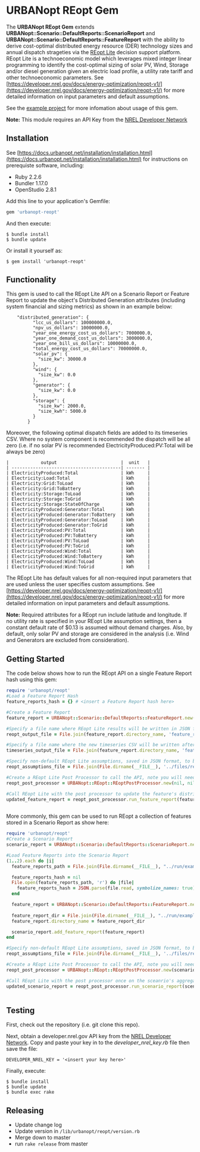 # **URBANopt REopt Gem**

The **URBANopt REopt Gem** extends **URBANopt::Scenario::DefaultReports::ScenarioReport** and **URBANopt::Scenario::DefaultReports::FeatureReport** with the ability to derive cost-optimal distributed energy resource (DER) technology sizes and annual dispatch strageties via the [REopt Lite](https://reopt.nrel.gov/tool) decision support platform. 
REopt Lite is a technoeconomic model which leverages mixed integer linear programming to identify the cost-optimal sizing of solar PV, Wind, Storage and/or diesel generation given an electric load profile, a utility rate tariff and other technoeconomic parameters. See [https://developer.nrel.gov/docs/energy-optimization/reopt-v1/](https://developer.nrel.gov/docs/energy-optimization/reopt-v1/) for more detailed information on input parameters and default assumptions. 

See the [example project](https://github.com/TK-23/urbanopt-example-geojson-reopt-project.git) for more infomation about usage of this gem.

<b>Note:</b> This module requires an API Key from the [NREL Developer Network](https://developer.nrel.gov/)

## Installation

See [https://docs.urbanopt.net/installation/installation.html](https://docs.urbanopt.net/installation/installation.html) for instructions on prerequiste software, including: 
- Ruby 2.2.6
- Bundler 1.17.0
- OpenStudio 2.8.1

Add this line to your application's Gemfile:

```ruby
gem 'urbanopt-reopt'
```

And then execute:

    $ bundle install
    $ bundle update

Or install it yourself as:

    $ gem install 'urbanopt-reopt'

## Functionality

This gem is used to call the REopt Lite API on a Scenario Report or Feature Report to update the object's Distributed Generation attributes (including system financial and sizing metrics) as shown in an example below: 

```
	"distributed_generation": {
	      "lcc_us_dollars": 100000000.0,
	      "npv_us_dollars": 10000000.0,
	      "year_one_energy_cost_us_dollars": 7000000.0,
	      "year_one_demand_cost_us_dollars": 3000000.0,
	      "year_one_bill_us_dollars": 10000000.0,
	      "total_energy_cost_us_dollars": 70000000.0,
	      "solar_pv": {
	        "size_kw": 30000.0
	      },
	      "wind": {
	        "size_kw": 0.0
	      },
	      "generator": {
	        "size_kw": 0.0
	      },
	      "storage": {
	        "size_kw": 2000.0,
	        "size_kwh": 5000.0
	      }
	    }
```

Moreover, the following optimal dispatch fields are added to its timeseries CSV. Where no system component is recommended the dispatch will be all zero (i.e. if no solar PV is recommended ElectricityProduced:PV:Total will be always be zero)

```
|            output                        |  unit   |
| -----------------------------------------| ------- |
| ElectricityProduced:Total                | kWh     |
| Electricity:Load:Total                   | kWh     |
| Electricity:Grid:ToLoad                  | kWh     |
| Electricity:Grid:ToBattery               | kWh     |
| Electricity:Storage:ToLoad               | kWh     |
| Electricity:Storage:ToGrid               | kWh     |
| Electricity:Storage:StateOfCharge        | kWh     |
| ElectricityProduced:Generator:Total      | kWh     |
| ElectricityProduced:Generator:ToBattery  | kWh     |
| ElectricityProduced:Generator:ToLoad     | kWh     |
| ElectricityProduced:Generator:ToGrid     | kWh     |
| ElectricityProduced:PV:Total             | kWh     |
| ElectricityProduced:PV:ToBattery         | kWh     |
| ElectricityProduced:PV:ToLoad            | kWh     |
| ElectricityProduced:PV:ToGrid            | kWh     |
| ElectricityProduced:Wind:Total           | kWh     |
| ElectricityProduced:Wind:ToBattery       | kWh     |
| ElectricityProduced:Wind:ToLoad          | kWh     |
| ElectricityProduced:Wind:ToGrid          | kWh     |
```

The REopt Lite has default values for all non-required input parameters that are used unless the user specifies custom assumptions. See [https://developer.nrel.gov/docs/energy-optimization/reopt-v1/](https://developer.nrel.gov/docs/energy-optimization/reopt-v1/) for more detailed information on input parameters and default assumptions. 

<b>Note:</b> Required attributes for a REopt run include latitude and longitude. If no utility rate is specified in your REopt Lite assumption settings, then a constant default rate of $0.13 is assumed without demand charges. Also, by default, only solar PV and storage are considered in the analysis (i.e. Wind and Generators are excluded from consideration).



## Getting Started

The code below shows how to run the REopt API on a single Feature Report hash using this gem:

```ruby
require 'urbanopt/reopt'
#Load a Feature Report Hash
feature_reports_hash = {} # <insert a Feature Report hash here>

#Create a Feature Report
feature_report = URBANopt::Scenario::DefaultReports::FeatureReport.new(feature_reports_hash)

#Specify a file name where REopt Lite results will be written in JSON format
reopt_output_file = File.join(feature_report.directory_name, 'feature_report_reopt_run1.json')

#Specify a file name where the new timeseries CSV will be written after REopt Lite has determined cost optimal dispatch
timeseries_output_file = File.join(feature_report.directory_name, 'feature_report_timeseries1.csv')

#Specify non-default REopt Lite assumptions, saved in JSON format, to be used in calling the API
reopt_assumptions_file = File.join(File.dirname(__FILE__), '../files/reopt_assumptions_basic.json')

#Create a REopt Lite Post Processor to call the API, note you will need a Developer.nrel.gov API key in this step
reopt_post_processor = URBANopt::REopt::REoptPostProcessor.new(nil, nil, nil, DEVELOPER_NREL_KEY)

#Call REopt Lite with the post processor to update the feature's distributed generation attributes and timeseries CSV.
updated_feature_report = reopt_post_processor.run_feature_report(feature_report,reopt_assumptions_file,reopt_output_file,timeseries_output_file)
    
```

More commonly, this gem can be used to run REopt a collection of features stored in a Scenario Report as show here:

```ruby
require 'urbanopt/reopt'
#Create a Scenario Report
scenario_report = URBANopt::Scenario::DefaultReports::ScenarioReport.new({:directory_name => File.join(File.dirname(__FILE__), '../run/example_scenario'), :timeseries_csv => {:path => File.join(File.dirname(__FILE__), '../run/example_scenario/timeseries.csv') }})

#Load Feature Reports into the Scenario Report     
(1..2).each do |i|
  feature_reports_path = File.join(File.dirname(__FILE__), "../run/example_scenario/#{i}/010_default_feature_reports/default_feature_reports.json")

  feature_reports_hash = nil
  File.open(feature_reports_path, 'r') do |file|
    feature_reports_hash = JSON.parse(file.read, symbolize_names: true)
  end

  feature_report = URBANopt::Scenario::DefaultReports::FeatureReport.new(feature_reports_hash)
  
  feature_report_dir = File.join(File.dirname(__FILE__), "../run/example_scenario/#{i}")
  feature_report.directory_name = feature_report_dir

  scenario_report.add_feature_report(feature_report)
end

#Specify non-default REopt Lite assumptions, saved in JSON format, to be used in calling the API
reopt_assumptions_file = File.join(File.dirname(__FILE__), '../files/reopt_assumptions_basic.json')

#Create a REopt Lite Post Processor to call the API, note you will need a Developer.nrel.gov API key in this step
reopt_post_processor = URBANopt::REopt::REoptPostProcessor.new(scenario_report, reopt_assumptions_file, nil, DEVELOPER_NREL_KEY)

#Call REopt Lite with the post processor once on the sceanrio's aggregated load to update the scenario's distributed generation attributes and timeseries CSV.
updated_scenario_report = reopt_post_processor.run_scenario_report(scenario_report)
    
```

## Testing

First, check out the repository (i.e. git clone this repo).

Next, obtain a developer.nrel.gov API key from the [NREL Developer Network](https://developer.nrel.gov/]). Copy and paste your key in to the _developer_nrel_key_._rb_ file then save the file:

    DEVELOPER_NREL_KEY = '<insert your key here>'

Finally, execute:

    $ bundle install
    $ bundle update    
    $ bundle exec rake


## Releasing

* Update change log
* Update version in `/lib/urbanopt/reopt/version.rb`
* Merge down to master
* run `rake release` from master